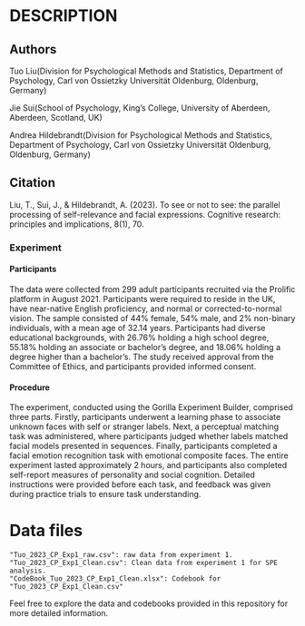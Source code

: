 # DESCRIPTION

## Authors

Tuo Liu(Division for Psychological Methods and Statistics, Department of Psychology, Carl von Ossietzky Universität Oldenburg, Oldenburg, Germany)

Jie Sui(School of Psychology, King’s College, University of Aberdeen, Aberdeen, Scotland, UK)

Andrea Hildebrandt(Division for Psychological Methods and Statistics, Department of Psychology, Carl von Ossietzky Universität Oldenburg, Oldenburg, Germany)

## Citation
Liu, T., Sui, J., & Hildebrandt, A. (2023). To see or not to see: the parallel processing of self-relevance and facial expressions. Cognitive research: principles and implications, 8(1), 70.

### Experiment 

#### Participants

The data were collected from 299 adult participants recruited via the Prolific platform in August 2021. Participants were required to reside in the UK, have near-native English proficiency, and normal or corrected-to-normal vision. The sample consisted of 44% female, 54% male, and 2% non-binary individuals, with a mean age of 32.14 years. Participants had diverse educational backgrounds, with 26.76% holding a high school degree, 55.18% holding an associate or bachelor’s degree, and 18.06% holding a degree higher than a bachelor’s. The study received approval from the Committee of Ethics, and participants provided informed consent.

#### Procedure

The experiment, conducted using the Gorilla Experiment Builder, comprised three parts. Firstly, participants underwent a learning phase to associate unknown faces with self or stranger labels. Next, a perceptual matching task was administered, where participants judged whether labels matched facial models presented in sequences. Finally, participants completed a facial emotion recognition task with emotional composite faces. The entire experiment lasted approximately 2 hours, and participants also completed self-report measures of personality and social cognition. Detailed instructions were provided before each task, and feedback was given during practice trials to ensure task understanding.

# Data files

```
"Tuo_2023_CP_Exp1_raw.csv": raw data from experiment 1.
"Tuo_2023_CP_Exp1_Clean.csv": Clean data from experiment 1 for SPE analysis.
"CodeBook_Tuo_2023_CP_Exp1_Clean.xlsx": Codebook for "Tuo_2023_CP_Exp1_Clean.csv"

```

Feel free to explore the data and codebooks provided in this repository for more detailed information.
